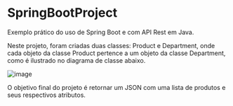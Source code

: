 # SpringBootProject

Exemplo prático do uso de Spring Boot e com API Rest em Java.

Neste projeto, foram criadas duas classes: Product e Department, onde cada objeto da classe Product pertence a um objeto da classe Department, como é ilustrado no diagrama de classe abaixo.

![image](https://user-images.githubusercontent.com/102770607/236084031-b8a41ade-b9fd-4481-abac-435fae6bff55.png)

O objetivo final do projeto é retornar um JSON com uma lista de produtos e seus respectivos atributos.
